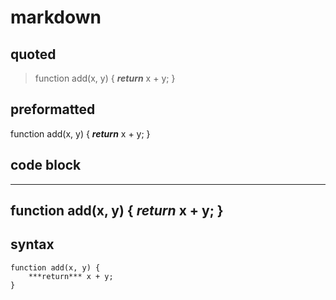# markdown

## quoted
> function add(x, y) {
>     ***return*** x + y;
> }

## preformatted

  function add(x, y) {
      ***return*** x + y;
  }

## code block

---
function add(x, y) {
    ***return*** x + y;
}
---

## syntax

```
function add(x, y) {
    ***return*** x + y;
}
```
